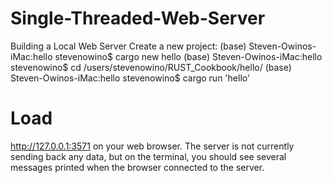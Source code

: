 # Single-Threaded-Web-Server
Building a Local Web Server
Create a new project: 
(base) Steven-Owinos-iMac:hello stevenowino$ cargo new hello
(base) Steven-Owinos-iMac:hello stevenowino$ cd /users/stevenowino/RUST_Cookbook/hello/
(base) Steven-Owinos-iMac:hello stevenowino$ cargo run 'hello'
# Load
http://127.0.0.1:3571 on your web browser. The server is not currently sending back any data, 
but on the terminal, you should see several messages printed when the browser connected to the server.
